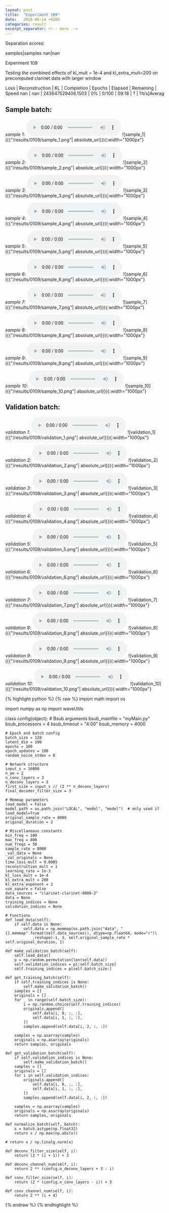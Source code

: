 ```yaml
---
layout: post
title:  "Experiment 109"
date:   2018-06-14 +0200
categories: result
excerpt_separator: <!-- more -->
---
```

Separation scores:

samples|samples
nan|nan<!-- more -->

Experiment 109

Testing the combined effects of kl_mult = 1e-4 and kl_extra_mult=200 on precomputed clarinet data with larger window

Loss | Reconstruction | KL | Completion | Epochs | Elapsed | Remaining | Speed
nan | nan | 243647529406.1503 | 0% | 0/100 | 09:18 | ? | ?it/s]Averag

## **Sample batch**:
_sample 1_:
<audio src="/ResultsOverview/results/0109/sample_1.wav" controls preload></audio>
![sample_1]({{"/results/0109/sample_1.png"| absolute_url}}){:width="1000px"}

_sample 2_:
<audio src="/ResultsOverview/results/0109/sample_2.wav" controls preload></audio>
![sample_2]({{"/results/0109/sample_2.png"| absolute_url}}){:width="1000px"}

_sample 3_:
<audio src="/ResultsOverview/results/0109/sample_3.wav" controls preload></audio>
![sample_3]({{"/results/0109/sample_3.png"| absolute_url}}){:width="1000px"}

_sample 4_:
<audio src="/ResultsOverview/results/0109/sample_4.wav" controls preload></audio>
![sample_4]({{"/results/0109/sample_4.png"| absolute_url}}){:width="1000px"}

_sample 5_:
<audio src="/ResultsOverview/results/0109/sample_5.wav" controls preload></audio>
![sample_5]({{"/results/0109/sample_5.png"| absolute_url}}){:width="1000px"}

_sample 6_:
<audio src="/ResultsOverview/results/0109/sample_6.wav" controls preload></audio>
![sample_6]({{"/results/0109/sample_6.png"| absolute_url}}){:width="1000px"}

_sample 7_:
<audio src="/ResultsOverview/results/0109/sample_7.wav" controls preload></audio>
![sample_7]({{"/results/0109/sample_7.png"| absolute_url}}){:width="1000px"}

_sample 8_:
<audio src="/ResultsOverview/results/0109/sample_8.wav" controls preload></audio>
![sample_8]({{"/results/0109/sample_8.png"| absolute_url}}){:width="1000px"}

_sample 9_:
<audio src="/ResultsOverview/results/0109/sample_9.wav" controls preload></audio>
![sample_9]({{"/results/0109/sample_9.png"| absolute_url}}){:width="1000px"}

_sample 10_:
<audio src="/ResultsOverview/results/0109/sample_10.wav" controls preload></audio>
![sample_10]({{"/results/0109/sample_10.png"| absolute_url}}){:width="1000px"}

## **Validation batch**:
_validation 1_:
<audio src="/ResultsOverview/results/0109/validation_1.wav" controls preload></audio>
![validation_1]({{"/results/0109/validation_1.png"| absolute_url}}){:width="1000px"}

_validation 2_:
<audio src="/ResultsOverview/results/0109/validation_2.wav" controls preload></audio>
![validation_2]({{"/results/0109/validation_2.png"| absolute_url}}){:width="1000px"}

_validation 3_:
<audio src="/ResultsOverview/results/0109/validation_3.wav" controls preload></audio>
![validation_3]({{"/results/0109/validation_3.png"| absolute_url}}){:width="1000px"}

_validation 4_:
<audio src="/ResultsOverview/results/0109/validation_4.wav" controls preload></audio>
![validation_4]({{"/results/0109/validation_4.png"| absolute_url}}){:width="1000px"}

_validation 5_:
<audio src="/ResultsOverview/results/0109/validation_5.wav" controls preload></audio>
![validation_5]({{"/results/0109/validation_5.png"| absolute_url}}){:width="1000px"}

_validation 6_:
<audio src="/ResultsOverview/results/0109/validation_6.wav" controls preload></audio>
![validation_6]({{"/results/0109/validation_6.png"| absolute_url}}){:width="1000px"}

_validation 7_:
<audio src="/ResultsOverview/results/0109/validation_7.wav" controls preload></audio>
![validation_7]({{"/results/0109/validation_7.png"| absolute_url}}){:width="1000px"}

_validation 8_:
<audio src="/ResultsOverview/results/0109/validation_8.wav" controls preload></audio>
![validation_8]({{"/results/0109/validation_8.png"| absolute_url}}){:width="1000px"}

_validation 9_:
<audio src="/ResultsOverview/results/0109/validation_9.wav" controls preload></audio>
![validation_9]({{"/results/0109/validation_9.png"| absolute_url}}){:width="1000px"}

_validation 10_:
<audio src="/ResultsOverview/results/0109/validation_10.wav" controls preload></audio>
![validation_10]({{"/results/0109/validation_10.png"| absolute_url}}){:width="1000px"}


{% highlight python %}
{% raw %}
import math
import os

import numpy as np
import waveUtils


class config(object):
	# Bsub arguments
	bsub_mainfile = "myMain.py"
	bsub_processors = 4
	bsub_timeout = "4:00"
	bsub_memory = 4000

	# Epoch and batch config
	batch_size = 128
	latent_dim = 100
	epochs = 100
	epoch_updates = 100
	random_noise_stdev = 0

	# Network structure
	input_s = 16000
	n_ae = 2
	n_conv_layers = 3
	n_deconv_layers = 3
	first_size = input_s // (2 ** n_deconv_layers)
	final_decoder_filter_size = 3

	# Memmap parameters
	load_model = False
	model_path = os.path.join("LOCAL", "model", "model")  # only used if load_model=True
	original_sample_rate = 8000
	original_duration = 2

	# Miscellaneous constants
	min_freq = 100
	max_freq = 800
	num_freqs = 50
	sample_rate = 8000
	_val_data = None
	_val_originals = None
	time_loss_mult = 0.0005
	reconstruction_mult = 1
	learning_rate = 1e-3
	kl_loss_mult = 1e-4
	kl_extra_mult = 200
	kl_extra_exponent = 2 
	use_square = False
	data_sources = "clarinet-clarinet-8000-2"
	data = None
	training_indices = None
	validation_indices = None

	# Functions
	def load_data(self):
		if self.data is None:
			self.data = np.memmap(os.path.join("data", "{}.memmap".format(self.data_sources)), dtype=np.float64, mode="r")\
				.reshape(-1, 3, self.original_sample_rate * self.original_duration, 1)

	def make_validation_batch(self):
		self.load_data()
		p = np.random.permutation(len(self.data))
		self.validation_indices = p[:self.batch_size]
		self.training_indices = p[self.batch_size:]

	def get_training_batch(self):
		if self.training_indices is None:
			self.make_validation_batch()
		samples = []
		originals = []
		for _ in range(self.batch_size):
			i = np.random.choice(self.training_indices)
			originals.append([
				self.data[i, 0, :, :],
				self.data[i, 1, :, :],
			])
			samples.append(self.data[i, 2, :, :])

		samples = np.asarray(samples)
		originals = np.asarray(originals)
		return samples, originals

	def get_validation_batch(self):
		if self.validation_indices is None:
			self.make_validation_batch()
		samples = []
		originals = []
		for i in self.validation_indices:
			originals.append([
				self.data[i, 0, :, :],
				self.data[i, 1, :, :],
			])
			samples.append(self.data[i, 2, :, :])

		samples = np.asarray(samples)
		originals = np.asarray(originals)
		return samples, originals

	def normalize_batch(self, batch):
		x = batch.astype(np.float32)
		return x / np.max(np.abs(x))

	# return x / np.linalg.norm(x)

	def deconv_filter_size(self, i):
		return (2 * (i + 1)) + 3

	def deconv_channel_num(self, i):
		return 2 ** (config.n_deconv_layers + 3 - i)

	def conv_filter_size(self, i):
		return (2 * (config.n_conv_layers - i)) + 3

	def conv_channel_num(self, i):
		return 2 ** (i + 4)

{% endraw %}
{% endhighlight %}
